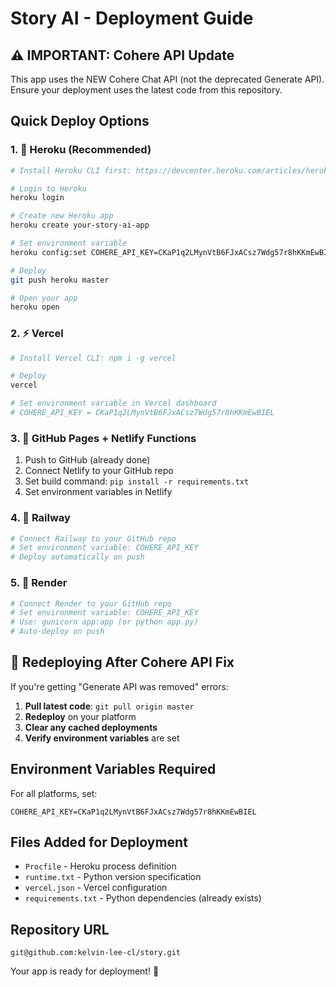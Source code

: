 # Story AI - Deployment Guide

## ⚠️ IMPORTANT: Cohere API Update
This app uses the NEW Cohere Chat API (not the deprecated Generate API). 
Ensure your deployment uses the latest code from this repository.

## Quick Deploy Options

### 1. 🚀 Heroku (Recommended)
```bash
# Install Heroku CLI first: https://devcenter.heroku.com/articles/heroku-cli

# Login to Heroku
heroku login

# Create new Heroku app
heroku create your-story-ai-app

# Set environment variable
heroku config:set COHERE_API_KEY=CKaP1q2LMynVtB6FJxACsz7Wdg57r8hKKmEwBIEL

# Deploy
git push heroku master

# Open your app
heroku open
```

### 2. ⚡ Vercel
```bash
# Install Vercel CLI: npm i -g vercel

# Deploy
vercel

# Set environment variable in Vercel dashboard
# COHERE_API_KEY = CKaP1q2LMynVtB6FJxACsz7Wdg57r8hKKmEwBIEL
```

### 3. 🐙 GitHub Pages + Netlify Functions
1. Push to GitHub (already done)
2. Connect Netlify to your GitHub repo
3. Set build command: `pip install -r requirements.txt`
4. Set environment variables in Netlify

### 4. 🌊 Railway
```bash
# Connect Railway to your GitHub repo
# Set environment variable: COHERE_API_KEY
# Deploy automatically on push
```

### 5. 🎨 Render
```bash
# Connect Render to your GitHub repo
# Set environment variable: COHERE_API_KEY
# Use: gunicorn app:app (or python app.py)
# Auto-deploy on push
```

## 🔄 Redeploying After Cohere API Fix

If you're getting "Generate API was removed" errors:

1. **Pull latest code**: `git pull origin master`
2. **Redeploy** on your platform
3. **Clear any cached deployments**
4. **Verify environment variables** are set

## Environment Variables Required

For all platforms, set:
```
COHERE_API_KEY=CKaP1q2LMynVtB6FJxACsz7Wdg57r8hKKmEwBIEL
```

## Files Added for Deployment

- `Procfile` - Heroku process definition
- `runtime.txt` - Python version specification
- `vercel.json` - Vercel configuration
- `requirements.txt` - Python dependencies (already exists)

## Repository URL
```
git@github.com:kelvin-lee-cl/story.git
```

Your app is ready for deployment! 🎉
